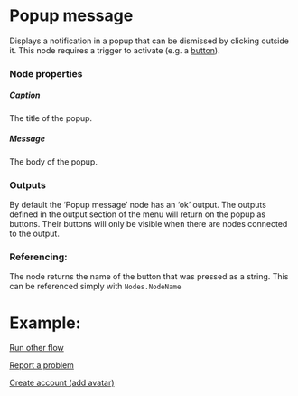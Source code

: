# Popup message

Displays a notification in a popup that can be dismissed by clicking outside it. This node requires a trigger to activate (e.g. a [button](Https://site/Documentation/Nodes/Button)).

### Node properties

##### Caption

The title of the popup.

##### Message

The body of the popup.

### Outputs

By default the ‘Popup message’ node has an ‘ok’ output. The outputs defined in the output section of the menu will return on the popup as buttons. Their buttons will only be visible when there are nodes connected to the output.

### Referencing:

The node returns the name of the button that was pressed as a string. This can be referenced simply with `Nodes.NodeName`

# Example:

[Run other flow](../../Nodes/Examples/RunOtherFlow.md)

[Report a problem](../../Nodes/Examples/ReportAProblem.md)

[Create account (add avatar)](../../Nodes/Examples/CreateAccount.md)

